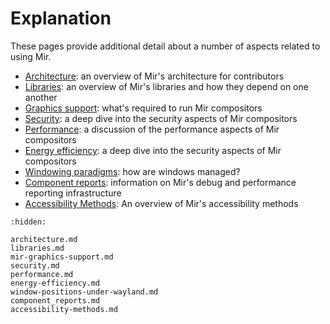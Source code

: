 # Explanation
These pages provide additional detail about a number of aspects related to using Mir.

- [Architecture](architecture.md): an overview of Mir's architecture for contributors
- [Libraries](libraries.md): an overview of Mir's libraries and how they depend on one another
- [Graphics support](mir-graphics-support.md): what's required to run Mir compositors
- [Security](security.md): a deep dive into the security aspects of Mir compositors
- [Performance](performance.md): a discussion of the performance aspects of Mir compositors
- [Energy efficiency](energy-efficiency.md): a deep dive into the security aspects of Mir compositors
- [Windowing paradigms](window-positions-under-wayland.md): how are windows managed?
- [Component reports](component_reports.md): information on Mir's debug and performance reporting infrastructure
- [Accessibility Methods](accessibility-methods.md): An overview of Mir's accessibility methods

```{toctree}
:hidden:

architecture.md
libraries.md
mir-graphics-support.md
security.md
performance.md
energy-efficiency.md
window-positions-under-wayland.md
component_reports.md
accessibility-methods.md
```

